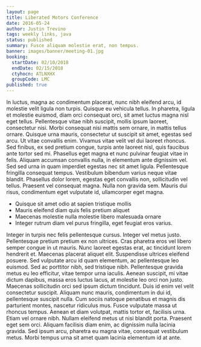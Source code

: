 ```yaml
---
layout: page
title: Liberated Motors Conference
date: 2016-05-24
author: Justin Trevino
tags: weekly links, java
status: published
summary: Fusce aliquam molestie erat, non tempus.
banner: images/banner/meeting-01.jpg
booking:
  startDate: 02/10/2018
  endDate: 02/15/2018
  ctyhocn: ATLNXHX
  groupCode: LMC
published: true
---
```

In luctus, magna ac condimentum placerat, nunc nibh eleifend arcu, id molestie velit ligula non turpis. Quisque eu vehicula tellus. In pharetra, ligula et molestie euismod, diam orci consequat orci, sit amet luctus magna nisl eget tellus. Pellentesque vitae nibh suscipit, mollis ipsum laoreet, consectetur nisi. Morbi consequat nisi mattis sem ornare, in mattis tellus ornare. Quisque urna mauris, consectetur ut suscipit sit amet, egestas sed arcu. Ut vitae convallis enim. Vivamus vitae velit vel dui laoreet rhoncus.
Sed finibus, ex sed pretium congue, turpis ante laoreet nisl, quis faucibus ante tortor sed mi. Phasellus eget magna et nunc pulvinar feugiat vitae in felis. Aliquam accumsan convallis nulla, in elementum ante dignissim vel. Sed sed urna in quam imperdiet egestas nec sit amet ligula. Pellentesque fringilla consequat tempus. Vestibulum bibendum varius neque vitae blandit. Phasellus dolor lorem, egestas eget convallis non, sollicitudin vel tellus. Praesent vel consequat magna. Nulla non gravida sem. Mauris dui risus, condimentum eget vulputate id, ullamcorper eget magna.

* Quisque sit amet odio at sapien tristique mollis
* Mauris eleifend diam quis felis pretium aliquet
* Maecenas molestie nulla molestie libero malesuada ornare
* Integer rutrum diam vel purus fringilla, eget feugiat eros varius.

Integer in turpis nec felis pellentesque cursus. Integer vel metus justo. Pellentesque pretium pretium ex non ultrices. Cras pharetra eros vel libero semper congue in ut mauris. Nunc laoreet egestas erat, ac tincidunt lorem hendrerit et. Maecenas placerat aliquet elit. Suspendisse ultrices eleifend posuere.
Sed vulputate arcu id quam elementum, ac pellentesque leo euismod. Sed ac porttitor nibh, sed tristique nibh. Pellentesque gravida metus eu leo efficitur, vitae tempor urna iaculis. Aenean suscipit, mi vitae dictum dapibus, massa eros luctus lacus, at molestie leo orci non justo. Maecenas sollicitudin orci sed ipsum dictum tincidunt. Duis id enim vel velit consectetur suscipit. Aliquam nunc mauris, condimentum in dui id, pellentesque suscipit nulla. Cum sociis natoque penatibus et magnis dis parturient montes, nascetur ridiculus mus. Fusce vulputate massa ut rhoncus tempus. Aenean et diam volutpat, mattis tortor et, facilisis urna. Etiam vel ornare nibh. Nullam eleifend metus ut nisi blandit porta. Praesent eget sem orci. Aliquam facilisis diam enim, ac dignissim nulla lacinia gravida. Sed ipsum arcu, pharetra eu magna vitae, consequat vestibulum metus. Morbi tempus urna sit amet quam lacinia elementum id at ante.
